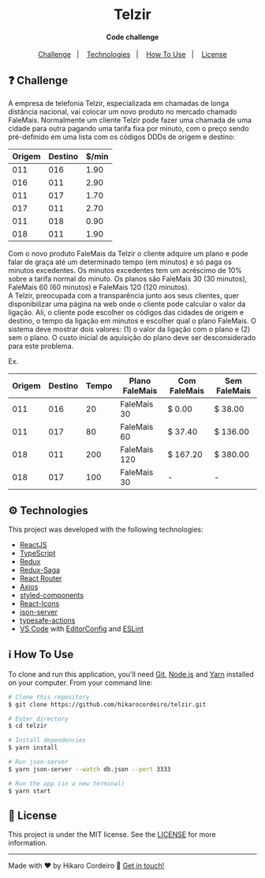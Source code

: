 <h1 align="center">
    Telzir
</h1>

<h4 align="center">
  Code challenge
</h4>

<p align="center">
  <a href="#question-challenge">Challenge</a>&nbsp;&nbsp;&nbsp;|&nbsp;&nbsp;&nbsp;
  <a href="#gear-technologies">Technologies</a>&nbsp;&nbsp;&nbsp;|&nbsp;&nbsp;&nbsp;
  <a href="#information_source-how-to-use">How To Use</a>&nbsp;&nbsp;&nbsp;|&nbsp;&nbsp;&nbsp;
  <a href="#memo-license">License</a>
</p>

## :question: Challenge

<p>
A empresa de telefonia Telzir, especializada em chamadas de longa distância nacional, vai
colocar um novo produto no mercado chamado FaleMais.
Normalmente um cliente Telzir pode fazer uma chamada de uma cidade para outra pagando
uma tarifa fixa por minuto, com o preço sendo pré-definido em uma lista com os códigos DDDs
de origem e destino:

| Origem | Destino | $/min |
| --- | --- | --- |
| 011 | 016 | 1.90 |
| 016 | 011 | 2.90 |
| 011 | 017 | 1.70 |
| 017 | 011 | 2.70 |
| 011 | 018 | 0.90 |
| 018 | 011 | 1.90 |

Com o novo produto FaleMais da Telzir o cliente adquire um plano e pode falar de graça até
um determinado tempo (em minutos) e só paga os minutos excedentes. Os minutos
excedentes tem um acréscimo de 10% sobre a tarifa normal do minuto. Os planos são
FaleMais 30 (30 minutos), FaleMais 60 (60 minutos) e FaleMais 120 (120 minutos).
<br />
A Telzir, preocupada com a transparência junto aos seus clientes, quer disponibilizar uma
página na web onde o cliente pode calcular o valor da ligação. Ali, o cliente pode escolher os
códigos das cidades de origem e destino, o tempo da ligação em minutos e escolher qual o
plano FaleMais. O sistema deve mostrar dois valores: (1) o valor da ligação com o plano e (2)
sem o plano. O custo inicial de aquisição do plano deve ser desconsiderado para este
problema.

Ex.

| Origem | Destino | Tempo | Plano FaleMais | Com FaleMais | Sem FaleMais |
| --- | --- | --- | --- | --- | --- |
| 011 | 016 | 20 | FaleMais 30 | $ 0.00 | $ 38.00 |
| 011 | 017 | 80 | FaleMais 60 | $ 37.40 | $ 136.00 |
| 018 | 011 | 200 | FaleMais 120 | $ 167.20 | $ 380.00 |
| 018 | 017 | 100 | FaleMais 30 | - | - |

</p>

## :gear: Technologies

This project was developed with the following technologies:

-  [ReactJS](https://reactjs.org/)
-  [TypeScript](https://www.typescriptlang.org/)
-  [Redux](https://redux.js.org/)
-  [Redux-Saga](https://redux-saga.js.org/)
-  [React Router](https://github.com/ReactTraining/react-router)
-  [Axios](https://github.com/axios/axios)
-  [styled-components](https://www.styled-components.com/)
-  [React-Icons](https://react-icons.netlify.com/)
-  [json-server](https://github.com/typicode/json-server)
-  [typesafe-actions](https://github.com/piotrwitek/typesafe-actions)
-  [VS Code][vc] with [EditorConfig][vceditconfig] and [ESLint][vceslint]

## :information_source: How To Use

To clone and run this application, you'll need [Git](https://git-scm.com), [Node.js][nodejs] and [Yarn][yarn] installed on your computer. From your command line:

```bash
# Clone this repository
$ git clone https://github.com/hikarocordeiro/telzir.git

# Enter directory
$ cd telzir

# Install dependencies
$ yarn install

# Run json-server
$ yarn json-server --watch db.json --port 3333

# Run the app (in a new terminal)
$ yarn start
```

## :memo: License
This project is under the MIT license. See the [LICENSE](https://github.com/hikarocordeiro/telzir/blob/master/LICENSE) for more information.

---

Made with ♥ by Hikaro Cordeiro :wave: [Get in touch!](https://www.linkedin.com/in/hikaro-cordeiro/)

[nodejs]: https://nodejs.org/
[yarn]: https://yarnpkg.com/
[vc]: https://code.visualstudio.com/
[vceditconfig]: https://marketplace.visualstudio.com/items?itemName=EditorConfig.EditorConfig
[vceslint]: https://marketplace.visualstudio.com/items?itemName=dbaeumer.vscode-eslint
